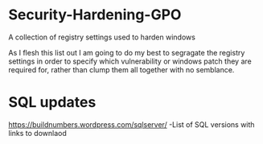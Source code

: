 # Security-Hardening-GPO
A collection of registry settings used to harden windows

As I flesh this list out I am going to do my best to segragate the registry settings in order to specify which vulnerability or windows patch they are required for, rather than clump them all together with no semblance.


# SQL updates
https://buildnumbers.wordpress.com/sqlserver/ -List of SQL versions with links to downlaod
